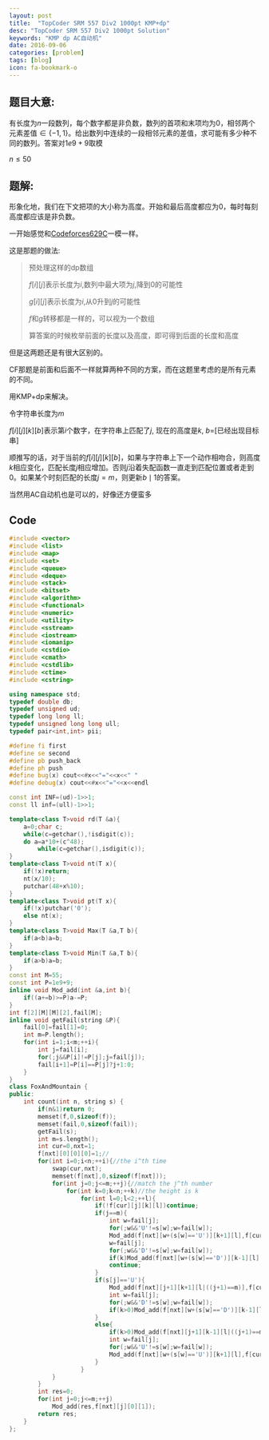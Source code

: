 ```yaml
---
layout: post
title:  "TopCoder SRM 557 Div2 1000pt KMP+dp"
desc: "TopCoder SRM 557 Div2 1000pt Solution"
keywords: "KMP dp AC自动机"
date: 2016-09-06
categories: [problem]
tags: [blog]
icon: fa-bookmark-o
---
```




## 题目大意:

有长度为$n$一段数列，每个数字都是非负数，数列的首项和末项均为$0$，相邻两个元素差值$\in \{-1,1 \}$。给出数列中连续的一段相邻元素的差值，求可能有多少种不同的数列。答案对$1e9+9$取模

$n \leq 50$



## 题解:



形象化地，我们在下文把项的大小称为高度。开始和最后高度都应为0，每时每刻高度都应该是非负数。

一开始感觉和[Codeforces629C](http://codeforces.com/contest/629/problem/C)一模一样。

这是那题的做法:

> 预处理这样的dp数组
>
> $f[i][j]​$表示长度为$i​$,数列中最大项为$j​$,降到$0​$的可能性
>
> $g[i][j]$表示长度为$i$,从$0$升到$j$的可能性
>
> $f$和$g$转移都是一样的，可以视为一个数组
>
> 算答案的时候枚举前面的长度以及高度，即可得到后面的长度和高度


但是这两题还是有很大区别的。

CF那题是前面和后面不一样就算两种不同的方案，而在这题里考虑的是所有元素的不同。

用KMP+dp来解决。

令字符串长度为$m$

$f[i][j][k][b]$表示第$i$个数字，在字符串上匹配了$j$, 现在的高度是$k$, $b$=[已经出现目标串]

顺推写的话，对于当前的$f[i][j][k][b]$，如果与字符串上下一个动作相吻合，则高度$k$相应变化，匹配长度$j$相应增加。否则$j$沿着失配函数一直走到匹配位置或者走到$0$。如果某个时刻匹配的长度$j=m$，则更新$b\mid 1$的答案。

当然用AC自动机也是可以的，好像还方便蛮多



## Code

```cpp
#include <vector>
#include <list>
#include <map>
#include <set>
#include <queue>
#include <deque>
#include <stack>
#include <bitset>
#include <algorithm>
#include <functional>
#include <numeric>
#include <utility>
#include <sstream>
#include <iostream>
#include <iomanip>
#include <cstdio>
#include <cmath>
#include <cstdlib>
#include <ctime>
#include <cstring>

using namespace std;
typedef double db;
typedef unsigned ud;
typedef long long ll;
typedef unsigned long long ull;
typedef pair<int,int> pii;

#define fi first 
#define se second
#define pb push_back
#define ph push
#define bug(x) cout<<#x<<"="<<x<<" "
#define debug(x) cout<<#x<<"="<<x<<endl

const int INF=(ud)-1>>1;
const ll inf=(ull)-1>>1;

template<class T>void rd(T &a){
	a=0;char c;
	while(c=getchar(),!isdigit(c));
	do a=a*10+(c^48);
		while(c=getchar(),isdigit(c));
}
template<class T>void nt(T x){
	if(!x)return;
	nt(x/10);
	putchar(48+x%10);
}
template<class T>void pt(T x){
	if(!x)putchar('0');
	else nt(x);
}
template<class T>void Max(T &a,T b){
	if(a<b)a=b;
}
template<class T>void Min(T &a,T b){
	if(a>b)a=b;
}
const int M=55;
const int P=1e9+9;
inline void Mod_add(int &a,int b){
	if((a+=b)>=P)a-=P;
}
int f[2][M][M][2],fail[M];
inline void getFail(string &P){
	fail[0]=fail[1]=0;
	int m=P.length();
	for(int i=1;i<m;++i){
		int j=fail[i];
		for(;j&&P[i]!=P[j];j=fail[j]);
		fail[i+1]=P[i]==P[j]?j+1:0;
	}
}
class FoxAndMountain {
public:
	int count(int n, string s) {
		if(n&1)return 0;
		memset(f,0,sizeof(f));
		memset(fail,0,sizeof(fail));
		getFail(s);
		int m=s.length();
		int cur=0,nxt=1;
		f[nxt][0][0][0]=1;//
		for(int i=0;i<n;++i){//the i^th time
			swap(cur,nxt);
			memset(f[nxt],0,sizeof(f[nxt]));
			for(int j=0;j<=m;++j){//match the j^th number
				for(int k=0;k<n;++k)//the height is k
					for(int l=0;l<2;++l){
						if(!f[cur][j][k][l])continue;
						if(j==m){
							int w=fail[j];
							for(;w&&'U'!=s[w];w=fail[w]);
							Mod_add(f[nxt][w+(s[w]=='U')][k+1][l],f[cur][j][k][l]);
							w=fail[j];
							for(;w&&'D'!=s[w];w=fail[w]);
							if(k)Mod_add(f[nxt][w+(s[w]=='D')][k-1][l],f[cur][j][k][l]);
							continue;
						}
						if(s[j]=='U'){
							Mod_add(f[nxt][j+1][k+1][l|((j+1)==m)],f[cur][j][k][l]);
							int w=fail[j];
							for(;w&&'D'!=s[w];w=fail[w]);
							if(k>0)Mod_add(f[nxt][w+(s[w]=='D')][k-1][l],f[cur][j][k][l]);
						}
						else{
							if(k>0)Mod_add(f[nxt][j+1][k-1][l|((j+1)==m)],f[cur][j][k][l]);
							int w=fail[j];
							for(;w&&'U'!=s[w];w=fail[w]);
							Mod_add(f[nxt][w+(s[w]=='U')][k+1][l],f[cur][j][k][l]);
						}
					}
			}
		}
		int res=0;
		for(int j=0;j<=m;++j)
			Mod_add(res,f[nxt][j][0][1]);
		return res;
	}
};
```

